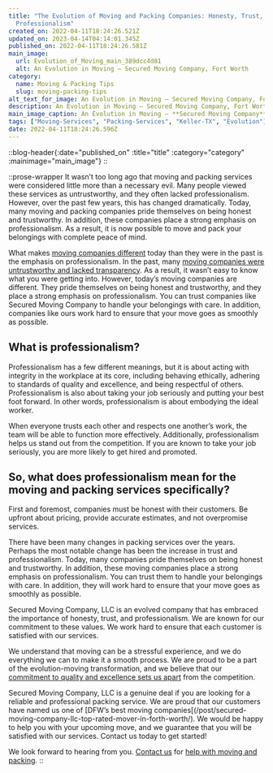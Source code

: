 ```yaml
---
title: "The Evolution of Moving and Packing Companies: Honesty, Trust, and
  Professionalism"
created_on: 2022-04-11T18:24:26.521Z
updated_on: 2023-04-14T04:14:01.345Z
published_on: 2022-04-11T18:24:26.581Z
main_image:
  url: Evolution_of_Moving_main_389dcc4d81
  alt: An Evolution in Moving – Secured Moving Company, Fort Worth
category:
  name: Moving & Packing Tips
  slug: moving-packing-tips
alt_text_for_image: An Evolution in Moving – Secured Moving Company, Fort Worth
description: An Evolution in Moving – Secured Moving Company, Fort Worth
main_image_caption: An Evolution in Moving – **Secured Moving Company**, LLC Fort Worth
tags: ["Moving-Services", "Packing-Services", "Keller-TX", "Evolution"]
date: 2022-04-11T18:24:26.596Z
---
```

::blog-header{:date="published_on" :title="title" :category="category" :mainimage="main_image"}
::

::prose-wrapper
It wasn’t too long ago that moving and packing services were considered little more than a necessary evil. Many people viewed these services as untrustworthy, and they often lacked professionalism. However, over the past few years, this has changed dramatically. Today, many moving and packing companies pride themselves on being honest and trustworthy. In addition, these companies place a strong emphasis on professionalism. As a result, it is now possible to move and pack your belongings with complete peace of mind.

What makes [moving companies different](/post/secured-moving-company-llc-top-rated-mover-in-forth-worth/) today than they were in the past is the emphasis on professionalism. In the past, many [moving companies were untrustworthy and lacked transparency](/post/what-packing-and-moving-companies-dont-tell-you/). As a result, it wasn’t easy to know what you were getting into. However, today’s moving companies are different. They pride themselves on being honest and trustworthy, and they place a strong emphasis on professionalism. You can trust companies like Secured Moving Company to handle your belongings with care. In addition, companies like ours work hard to ensure that your move goes as smoothly as possible.

## What is professionalism?

Professionalism has a few different meanings, but it is about acting with integrity in the workplace at its core, including behaving ethically, adhering to standards of quality and excellence, and being respectful of others. Professionalism is also about taking your job seriously and putting your best foot forward. In other words, professionalism is about embodying the ideal worker.

When everyone trusts each other and respects one another’s work, the team will be able to function more effectively. Additionally, professionalism helps us stand out from the competition. If you are known to take your job seriously, you are more likely to get hired and promoted.

## So, what does professionalism mean for the moving and packing services specifically?

First and foremost, companies must be honest with their customers. Be upfront about pricing, provide accurate estimates, and not overpromise services.

There have been many changes in packing services over the years. Perhaps the most notable change has been the increase in trust and professionalism. Today, many companies pride themselves on being honest and trustworthy. In addition, these moving companies place a strong emphasis on professionalism. You can trust them to handle your belongings with care. In addition, they will work hard to ensure that your move goes as smoothly as possible.

Secured Moving Company, LLC is an evolved company that has embraced the importance of honesty, trust, and professionalism. We are known for our commitment to these values. We work hard to ensure that each customer is satisfied with our services.

We understand that moving can be a stressful experience, and we do everything we can to make it a smooth process. We are proud to be a part of the evolution-moving transformation, and we believe that our [commitment to quality and excellence sets us apart](https://www.google.com/search?q=secured+moving+company&client=safari&source=hp&ei=KnJUYozBLsq4tAbi4K_wAQ&iflsig=AHkkrS4AAAAAYlSAOv_qSEDUkq5VvVimb2DoeYsyfm89&ved=0ahUKEwiM_rPY0Iz3AhVKHM0KHWLwCx4Q4dUDCAw&uact=5&oq=secured+moving+company&gs_lcp=Cgdnd3Mtd2l6EANQAFgAYGloAHAAeACAAQCIAQCSAQCYAQCgAQKgAQE&sclient=gws-wiz#lrd=0x864e7bce5baf2229:0xadceeab1f37128ab,1,,,) from the competition.

Secured Moving Company, LLC is a genuine deal if you are looking for a reliable and professional packing service. We are proud that our customers have named us one of [DFW’s best moving companies[(/post/secured-moving-company-llc-top-rated-mover-in-forth-worth/). We would be happy to help you with your upcoming move, and we guarantee that you will be satisfied with our services. Contact us today to get started!

We look forward to hearing from you. [Contact us](/contact-us) for [help with moving and packing](/post/is-it-cheaper-to-rent-a-moving-truck-or-hire-a-moving-company/).
::